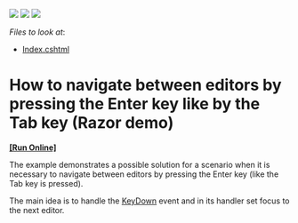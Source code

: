 <!-- default badges list -->
![](https://img.shields.io/endpoint?url=https://codecentral.devexpress.com/api/v1/VersionRange/128549213/11.1.8%2B)
[![](https://img.shields.io/badge/Open_in_DevExpress_Support_Center-FF7200?style=flat-square&logo=DevExpress&logoColor=white)](https://supportcenter.devexpress.com/ticket/details/E3552)
[![](https://img.shields.io/badge/📖_How_to_use_DevExpress_Examples-e9f6fc?style=flat-square)](https://docs.devexpress.com/GeneralInformation/403183)
<!-- default badges end -->
<!-- default file list -->
*Files to look at*:

* [Index.cshtml](./CS/DevExpressMvcApplication1/Views/Home/Index.cshtml)
<!-- default file list end -->
# How to navigate between editors by pressing the Enter key like by the Tab key (Razor demo)
<!-- run online -->
**[[Run Online]](https://codecentral.devexpress.com/e3552)**
<!-- run online end -->


<p>The example demonstrates a possible solution for a scenario when it is necessary to navigate between editors by pressing the Enter key (like the Tab key is pressed).</p><p>The main idea is to handle the  <a href="http://documentation.devexpress.com/#AspNet/DevExpressWebASPxEditorsScriptsASPxClientTextEdit_KeyDowntopic"><u>KeyDown</u></a> event and in its handler set focus to the next editor.</p><br />


<br/>


